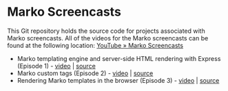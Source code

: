 Marko Screencasts
=================

This Git repository holds the source code for projects associated with Marko screencasts. All of the videos for the Marko screencasts can be found at the following location: [YouTube » Marko Screencasts](https://www.youtube.com/playlist?list=PLZUgs-F38XXQJBxA58UqnwTVMZS_uza_C)

- Marko templating engine and server-side HTML rendering with Express (Episode 1)  - [video](https://www.youtube.com/watch?v=kCXs9ig8vTI&index=1&list=PLZUgs-F38XXQJBxA58UqnwTVMZS_uza_C) | [source](./01-marko-server-rendering-with-express)
- Marko custom tags (Episode 2) - [video](https://www.youtube.com/watch?v=00xBpj89AkY&index=2&list=PLZUgs-F38XXQJBxA58UqnwTVMZS_uza_C) | [source](./02-marko-custom-tags)
- Rendering Marko templates in the browser (Episode 3) - [video](https://youtu.be/GvS9acvgsyI) | [source](./03-marko-client-rendering)